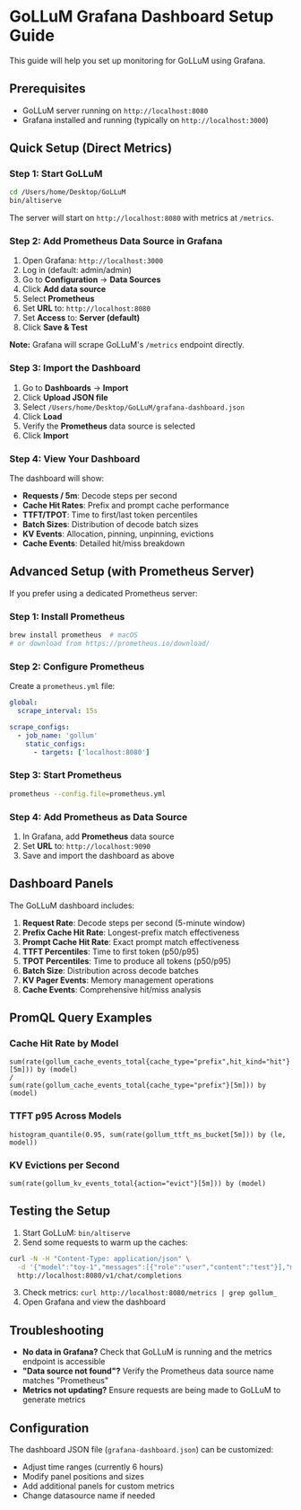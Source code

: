 # GoLLuM Grafana Dashboard Setup Guide

This guide will help you set up monitoring for GoLLuM using Grafana.

## Prerequisites

- GoLLuM server running on `http://localhost:8080`
- Grafana installed and running (typically on `http://localhost:3000`)

## Quick Setup (Direct Metrics)

### Step 1: Start GoLLuM

```bash
cd /Users/home/Desktop/GoLLuM
bin/altiserve
```

The server will start on `http://localhost:8080` with metrics at `/metrics`.

### Step 2: Add Prometheus Data Source in Grafana

1. Open Grafana: `http://localhost:3000`
2. Log in (default: admin/admin)
3. Go to **Configuration** → **Data Sources**
4. Click **Add data source**
5. Select **Prometheus**
6. Set **URL** to: `http://localhost:8080`
7. Set **Access** to: **Server (default)**
8. Click **Save & Test**

**Note:** Grafana will scrape GoLLuM's `/metrics` endpoint directly.

### Step 3: Import the Dashboard

1. Go to **Dashboards** → **Import**
2. Click **Upload JSON file**
3. Select `/Users/home/Desktop/GoLLuM/grafana-dashboard.json`
4. Click **Load**
5. Verify the **Prometheus** data source is selected
6. Click **Import**

### Step 4: View Your Dashboard

The dashboard will show:
- **Requests / 5m**: Decode steps per second
- **Cache Hit Rates**: Prefix and prompt cache performance
- **TTFT/TPOT**: Time to first/last token percentiles
- **Batch Sizes**: Distribution of decode batch sizes
- **KV Events**: Allocation, pinning, unpinning, evictions
- **Cache Events**: Detailed hit/miss breakdown

## Advanced Setup (with Prometheus Server)

If you prefer using a dedicated Prometheus server:

### Step 1: Install Prometheus

```bash
brew install prometheus  # macOS
# or download from https://prometheus.io/download/
```

### Step 2: Configure Prometheus

Create a `prometheus.yml` file:

```yaml
global:
  scrape_interval: 15s

scrape_configs:
  - job_name: 'gollum'
    static_configs:
      - targets: ['localhost:8080']
```

### Step 3: Start Prometheus

```bash
prometheus --config.file=prometheus.yml
```

### Step 4: Add Prometheus as Data Source

1. In Grafana, add **Prometheus** data source
2. Set **URL** to: `http://localhost:9090`
3. Save and import the dashboard as above

## Dashboard Panels

The GoLLuM dashboard includes:

1. **Request Rate**: Decode steps per second (5-minute window)
2. **Prefix Cache Hit Rate**: Longest-prefix match effectiveness
3. **Prompt Cache Hit Rate**: Exact prompt match effectiveness
4. **TTFT Percentiles**: Time to first token (p50/p95)
5. **TPOT Percentiles**: Time to produce all tokens (p50/p95)
6. **Batch Size**: Distribution across decode batches
7. **KV Pager Events**: Memory management operations
8. **Cache Events**: Comprehensive hit/miss analysis

## PromQL Query Examples

### Cache Hit Rate by Model
```promql
sum(rate(gollum_cache_events_total{cache_type="prefix",hit_kind="hit"}[5m])) by (model)
/
sum(rate(gollum_cache_events_total{cache_type="prefix"}[5m])) by (model)
```

### TTFT p95 Across Models
```promql
histogram_quantile(0.95, sum(rate(gollum_ttft_ms_bucket[5m])) by (le, model))
```

### KV Evictions per Second
```promql
sum(rate(gollum_kv_events_total{action="evict"}[5m])) by (model)
```

## Testing the Setup

1. Start GoLLuM: `bin/altiserve`
2. Send some requests to warm up the caches:
```bash
curl -N -H "Content-Type: application/json" \
  -d '{"model":"toy-1","messages":[{"role":"user","content":"test"}],"max_tokens":10}' \
  http://localhost:8080/v1/chat/completions
```
3. Check metrics: `curl http://localhost:8080/metrics | grep gollum_`
4. Open Grafana and view the dashboard

## Troubleshooting

- **No data in Grafana?** Check that GoLLuM is running and the metrics endpoint is accessible
- **"Data source not found"?** Verify the Prometheus data source name matches "Prometheus"
- **Metrics not updating?** Ensure requests are being made to GoLLuM to generate metrics

## Configuration

The dashboard JSON file (`grafana-dashboard.json`) can be customized:
- Adjust time ranges (currently 6 hours)
- Modify panel positions and sizes
- Add additional panels for custom metrics
- Change datasource name if needed

